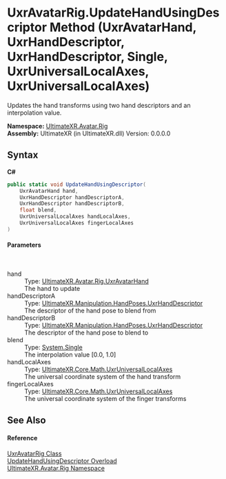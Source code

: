 # UxrAvatarRig.UpdateHandUsingDescriptor Method (UxrAvatarHand, UxrHandDescriptor, UxrHandDescriptor, Single, UxrUniversalLocalAxes, UxrUniversalLocalAxes)
 

Updates the hand transforms using two hand descriptors and an interpolation value.

**Namespace:**&nbsp;<a href="N_UltimateXR_Avatar_Rig">UltimateXR.Avatar.Rig</a><br />**Assembly:**&nbsp;UltimateXR (in UltimateXR.dll) Version: 0.0.0.0

## Syntax

**C#**<br />
``` C#
public static void UpdateHandUsingDescriptor(
	UxrAvatarHand hand,
	UxrHandDescriptor handDescriptorA,
	UxrHandDescriptor handDescriptorB,
	float blend,
	UxrUniversalLocalAxes handLocalAxes,
	UxrUniversalLocalAxes fingerLocalAxes
)
```


#### Parameters
&nbsp;<dl><dt>hand</dt><dd>Type: <a href="T_UltimateXR_Avatar_Rig_UxrAvatarHand">UltimateXR.Avatar.Rig.UxrAvatarHand</a><br />The hand to update</dd><dt>handDescriptorA</dt><dd>Type: <a href="T_UltimateXR_Manipulation_HandPoses_UxrHandDescriptor">UltimateXR.Manipulation.HandPoses.UxrHandDescriptor</a><br />The descriptor of the hand pose to blend from</dd><dt>handDescriptorB</dt><dd>Type: <a href="T_UltimateXR_Manipulation_HandPoses_UxrHandDescriptor">UltimateXR.Manipulation.HandPoses.UxrHandDescriptor</a><br />The descriptor of the hand pose to blend to</dd><dt>blend</dt><dd>Type: <a href="https://docs.microsoft.com/dotnet/api/system.single" target="_blank" rel="noopener noreferrer">System.Single</a><br />The interpolation value [0.0, 1.0]</dd><dt>handLocalAxes</dt><dd>Type: <a href="T_UltimateXR_Core_Math_UxrUniversalLocalAxes">UltimateXR.Core.Math.UxrUniversalLocalAxes</a><br />The universal coordinate system of the hand transform</dd><dt>fingerLocalAxes</dt><dd>Type: <a href="T_UltimateXR_Core_Math_UxrUniversalLocalAxes">UltimateXR.Core.Math.UxrUniversalLocalAxes</a><br />The universal coordinate system of the finger transforms</dd></dl>

## See Also


#### Reference
<a href="T_UltimateXR_Avatar_Rig_UxrAvatarRig">UxrAvatarRig Class</a><br /><a href="Overload_UltimateXR_Avatar_Rig_UxrAvatarRig_UpdateHandUsingDescriptor">UpdateHandUsingDescriptor Overload</a><br /><a href="N_UltimateXR_Avatar_Rig">UltimateXR.Avatar.Rig Namespace</a><br />